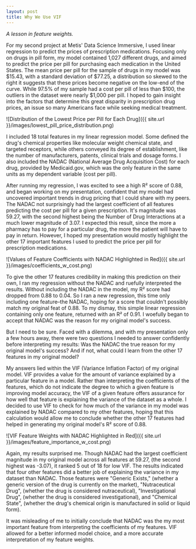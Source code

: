 ```yaml
---
layout: post
title: Why We Use VIF
---
```


*A lesson in feature weights.*

For my second project at Metis' Data Science Immersive, I used linear regression to predict the prices of prescription medications. Focusing only on drugs in pill form, my model contained 1,027 different drugs, and aimed to predict the price per pill for purchasing each medication in the United States. The mean price per pill for the sample of drugs in my model was $15.43, with a standard deviation of $77.25, a distribution so skewed to the right it suggests that these prices become negative on the low-end of the curve. While 97.5% of my sample had a cost per pill of less than $100, the outliers in the dataset were nearly $1,000 per pill. I hoped to gain insight into the factors that determine this great disparity in prescription drug prices, an issue so many Americans face while seeking medical treatment.

![Distribution of the Lowest Price per Pill for Each Drug]({{ site.url }}/images/lowest_pill_price_distribution.png)

I included 18 total features in my linear regression model. Some defined the drug's chemical properties like molecular weight chemical state, and targeted receptors, while others conveyed its degree of establishment, like the number of manufacturers, patents, clinical trials and dosage forms. I also included the NADAC (National Average Drug Acquisition Cost) for each drug, provided by Medicaid.gov, which was the only feature in the same units as my dependent variable (cost per pill).

After running my regression, I was excited to see a high R² score of 0.88, and began working on my presentation, confident that my model had uncovered important trends in drug pricing that I could share with my peers. The NADAC not surprisingly had the largest coefficient of all features predicting the cost per pill for a given prescription. It's magnitude was 59.27, with the second highest being the Number of Drug Interactions at a much lower magnitude of 3.07. I expected this result, since the more a pharmacy has to pay for a particular drug, the more the patient will have to pay in return. However, I hoped my presentation would mostly highlight the other 17 important features I used to predict the price per pill for prescription medications.

![Values of Feature Coefficients with NADAC Highlighted in Red]({{ site.url }}/images/coefficients_w_cost.png)

To give the other 17 features credibility in making this prediction on their own, I ran my regression without the NADAC and ruefully interpreted the results. Without including the NADAC in the model, my R² score had dropped from 0.88 to 0.04. So I ran a new regression, this time only including one feature–the NADAC, hoping for a score that couldn't possibly match my original feat of 0.88. To my dismay, this simple linear regression containing only one feature, returned with an R² of 0.91. I woefully began to accept that NADAC was the reason for my original model's success.

But I need to be sure. Faced with a dilemma, and with my presentation only a few hours away, there were two questions I needed to answer confidently before interpreting my results: Was the NADAC the true reason for my original model's success? And if not, what could I learn from the other 17 features in my original model?

My answers lied within the VIF (Variance Inflation Factor) of my original model. VIF provides a value for the amount of variance explained by a particular feature in a model. Rather than interpreting the coefficients of the features, which do not indicate the degree to which a given feature is improving model accuracy, the VIF of a given feature offers assurance for how well that feature is explaining the variance of the dataset as a whole. I decided to use VIF to check for how much of the variance in my model was explained by NADAC compared to my other features, hoping that this calculation would allow me to conclude whether the other 17 features had helped in generating my original model's R² score of 0.88.

![VIF Feature Weights with NADAC Highlighted in Red]({{ site.url }}/images/feature_importance_w_cost.png)

Again, my results surprised me. Though NADAC had the largest coefficient magnitude in my original model across all features at 59.27, (the second highest was -3.07), it ranked 5 out of 18 for low VIF. The results indicated that four other features did a better job of explaining the variance in my dataset than NADAC. Those features were "Generic Exists," (whether a generic version of the drug is currently on the market), "Nutraceutical Drug", (whether the drug is considered nutraceutical), "Investigational Drug", (whether the drug is considered investigational), and "Chemical State", (whether the drug's chemical origin is manufactured in solid or liquid form).

It was misleading of me to initially conclude that NADAC was the my most important feature from interpreting the coefficients of my features. VIF allowed for a better informed model choice, and a more accurate interpretation of my feature weights.

